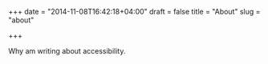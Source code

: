 +++
date = "2014-11-08T16:42:18+04:00"
draft = false
title = "About"
slug = "about"

+++

Why am writing about accessibility.
